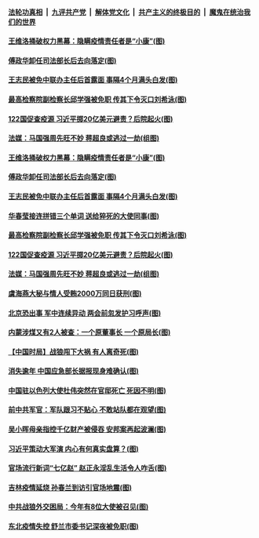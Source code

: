 ####  [法轮功真相](../../../../basic/blob/master/README.md?t=05201201) &nbsp;|&nbsp; [九评共产党](../../../../9ping.md/blob/master/README.md?t=05201201) &nbsp;|&nbsp; [解体党文化](../../../../jtdwh.md/blob/master/README.md?t=05201201)  &nbsp;|&nbsp; [共产主义的终极目的](../../../../gczydzjmd.md/blob/master/README.md?t=05201201) &nbsp;|&nbsp; [魔鬼在统治我们的世界](../../../../mgztzwmdsj.md/blob/master/README.md?t=05201201) 

#### [王维洛捅破权力黑幕：隐瞒疫情责任者是“小康”(图)](../pages/p2/933738.md?t=05201201) 

#### [傅政华卸任司法部长后去向落定(图)](../pages/p2/933752.md?t=05201201) 

#### [王志民被免中联办主任后首露面 事隔4个月满头白发(图)](../pages/p2/933736.md?t=05201201) 

#### [最高检察院副检察长邱学强被免职 传其下令灭口刘希泳(图)](../pages/p2/933711.md?t=05201201) 

#### [122国促查疫源 习近平掷20亿美元避责？后院起火(图)](../pages/p2/933713.md?t=05201201) 

#### [法媒：马国强周先旺不妙 蒋超良或逃过一劫(组图)](../pages/p2/933663.md?t=05201201) 

#### [王维洛捅破权力黑幕：隐瞒疫情责任者是“小康”(图)](../pages/p2/933738.md?t=05201201) 

#### [傅政华卸任司法部长后去向落定(图)](../pages/p2/933752.md?t=05201201) 

#### [王志民被免中联办主任后首露面 事隔4个月满头白发(图)](../pages/p2/933736.md?t=05201201) 

#### [华春莹接连拼错三个单词 送给猝死的大使同事(图)](../pages/p2/933735.md?t=05201201) 

#### [最高检察院副检察长邱学强被免职 传其下令灭口刘希泳(图)](../pages/p2/933711.md?t=05201201) 

#### [122国促查疫源 习近平掷20亿美元避责？后院起火(图)](../pages/p2/933713.md?t=05201201) 

#### [法媒：马国强周先旺不妙 蒋超良或逃过一劫(组图)](../pages/p2/933663.md?t=05201201) 

#### [虞海燕大秘与情人受贿2000万同日获刑(图)](../pages/p2/933664.md?t=05201201) 

#### [北京恐出事 军中连续异动 两会前忽发护习呼声(图)](../pages/p2/933558.md?t=05201201) 

#### [内蒙涉煤又有2人被查：一个原董事长 一个原局长(图)](../pages/p2/933647.md?t=05201201) 

#### [【中国时局】战狼闯下大祸 有人离奇死(图)](../pages/p2/933553.md?t=05201201) 

#### [消失逾年 中国应急部长据报现身难确认(图)](../pages/p2/933566.md?t=05201201) 

#### [中国驻以色列大使杜伟突然在官邸死亡 死因不明(图)](../pages/p2/933550.md?t=05201201) 

#### [前中共军官：军队跟习不贴心 不敢站队都在观望(图)](../pages/p2/933547.md?t=05201201) 

#### [吴小晖母亲指控千亿财产被侵吞 安邦案再起波澜(图)](../pages/p2/933515.md?t=05201201) 

#### [习近平策动大军演 内心有何真实盘算？(图)](../pages/p2/933506.md?t=05201201) 

#### [官场流行新词“七亿赵” 赵正永淫乱生活令人咋舌(图)](../pages/p2/933471.md?t=05201201) 

#### [吉林疫情延烧 孙春兰到访引官场地震(图)](../pages/p2/933479.md?t=05201201) 

#### [中共战狼外交困局：今年有8位大使被召见(图)](../pages/p2/933447.md?t=05201201) 

#### [东北疫情失控 舒兰市委书记深夜被免职(图)](../pages/p2/933423.md?t=05201201) 


